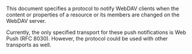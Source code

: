 This document specifies a protocol to notify WebDAV clients when the content or properties of a resource or its members are changed on the WebDAV server.

Currently, the only specified transport for these push notifications is Web Push (RFC 8030). However, the protocol could be used with other transports as well.
